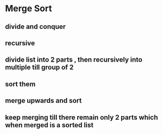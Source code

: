 # Merge Sort
## divide and conquer
## recursive
## divide list into 2 parts , then recursively into multiple till group of 2
## sort them
## merge upwards and sort
## keep merging till there remain only 2 parts which when merged is a sorted list